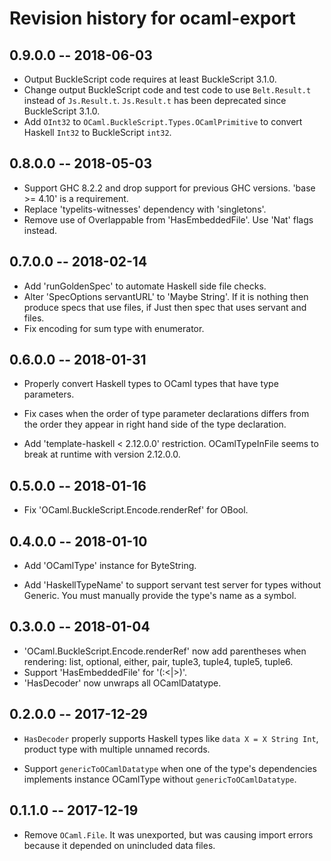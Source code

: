 # Revision history for ocaml-export

## 0.9.0.0 -- 2018-06-03

* Output BuckleScript code requires at least BuckleScript 3.1.0.
* Change output BuckleScript code and test code to use `Belt.Result.t` instead of `Js.Result.t`. `Js.Result.t` has been deprecated since BuckleScript 3.1.0.
* Add `OInt32` to `OCaml.BuckleScript.Types.OCamlPrimitive` to convert Haskell `Int32` to BuckleScript `int32`.

## 0.8.0.0 -- 2018-05-03

* Support GHC 8.2.2 and drop support for previous GHC versions. 'base >= 4.10' is a requirement.
* Replace 'typelits-witnesses' dependency with 'singletons'.
* Remove use of Overlappable from 'HasEmbeddedFile'. Use 'Nat' flags instead.

## 0.7.0.0 -- 2018-02-14

* Add 'runGoldenSpec' to automate Haskell side file checks.
* Alter 'SpecOptions servantURL' to 'Maybe String'. If it is nothing then produce specs that use files, if Just then spec that uses servant and files.
* Fix encoding for sum type with enumerator.

## 0.6.0.0 -- 2018-01-31

* Properly convert Haskell types to OCaml types that have type parameters.

* Fix cases when the order of type parameter declarations differs from the order they appear in right hand side of the type declaration.

* Add 'template-haskell < 2.12.0.0' restriction. OCamlTypeInFile seems to break at runtime with version 2.12.0.0.

## 0.5.0.0 -- 2018-01-16

* Fix 'OCaml.BuckleScript.Encode.renderRef' for OBool.

## 0.4.0.0 -- 2018-01-10

* Add 'OCamlType' instance for ByteString.

* Add 'HaskellTypeName' to support servant test server for types without Generic. You must manually provide the type's name as a symbol.

## 0.3.0.0 -- 2018-01-04

* 'OCaml.BuckleScript.Encode.renderRef' now add parentheses when rendering: list, optional, either, pair, tuple3, tuple4, tuple5, tuple6.
* Support 'HasEmbeddedFile' for '(:<|>)'.
* 'HasDecoder' now unwraps all OCamlDatatype.

## 0.2.0.0 -- 2017-12-29

* `HasDecoder` properly supports Haskell types like `data X = X String Int`, product type with multiple unnamed records.

* Support `genericToOCamlDatatype` when one of the type's dependencies implements instance OCamlType without `genericToOCamlDatatype`.

## 0.1.1.0 -- 2017-12-19

* Remove `OCaml.File`. It was unexported, but was causing import errors because it depended on unincluded data files.
